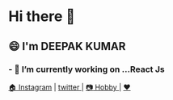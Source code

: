 # Hi there 👋
## :smile: I'm DEEPAK KUMAR
### - 🔭 I’m currently working on ...React Js
<a href="https://www.instagram.com/deepakmp444/"> :house: Instagram</a> | <a href="https://twitter.com/deepakmp444"> twitter </a> | <a href="https://www.instagram.com/photography_challenge10/"> :camera: Hobby </a> | <a href="https://www.instagram.com/shobha.bharti.16/"> :heart: </a> 
<!--
**deepakmp444/deepakmp444** is a ✨ _special_ ✨ repository because its `README.md` (this file) appears on your GitHub profile.

Here are some ideas to get you started:

- 🔭 I’m currently working on ...
- 🌱 I’m currently learning ...
- 👯 I’m looking to collaborate on ...
- 🤔 I’m looking for help with ...
- 💬 Ask me about ...
- 📫 How to reach me: ...
- 😄 Pronouns: ...
- ⚡ Fun fact: ...
-->

